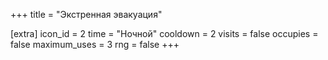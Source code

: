 +++
title = "Экстренная эвакуация"

[extra]
icon_id = 2
time = "Ночной"
cooldown = 2
visits = false
occupies = false
maximum_uses = 3
rng = false
+++
